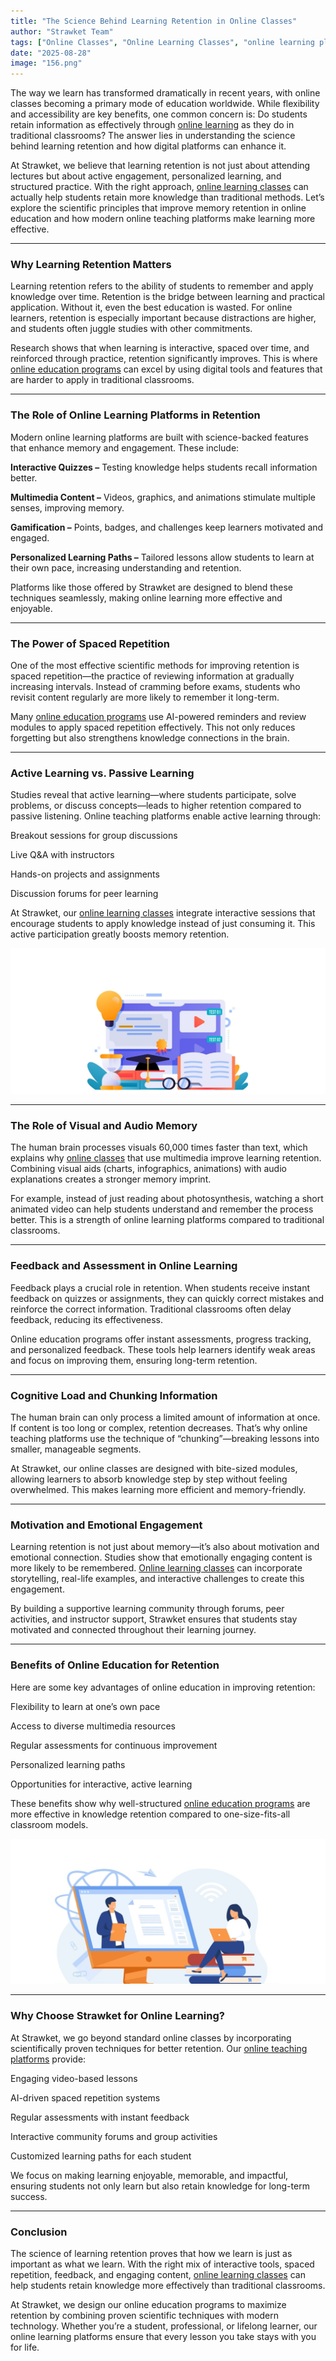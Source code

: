 ```yaml
---
title: "The Science Behind Learning Retention in Online Classes"
author: "Strawket Team"
tags: ["Online Classes", "Online Learning Classes", "online learning platforms", "online education programs", "online teaching platforms"]
date: "2025-08-28"
image: "156.png"
---
```



The way we learn has transformed dramatically in recent years, with online classes becoming a primary mode of education worldwide. While flexibility and accessibility are key benefits, one common concern is: Do students retain information as effectively through [online learning](https://strawket.com/academies) as they do in traditional classrooms? The answer lies in understanding the science behind learning retention and how digital platforms can enhance it.

At Strawket, we believe that learning retention is not just about attending lectures but about active engagement, personalized learning, and structured practice. With the right approach, [online learning classes](https://strawket.com/academies) can actually help students retain more knowledge than traditional methods. Let’s explore the scientific principles that improve memory retention in online education and how modern online teaching platforms make learning more effective.

---

### Why Learning Retention Matters

Learning retention refers to the ability of students to remember and apply knowledge over time. Retention is the bridge between learning and practical application. Without it, even the best education is wasted. For online learners, retention is especially important because distractions are higher, and students often juggle studies with other commitments.

Research shows that when learning is interactive, spaced over time, and reinforced through practice, retention significantly improves. This is where [online education programs](https://strawket.com/academies) can excel by using digital tools and features that are harder to apply in traditional classrooms.

---

### The Role of Online Learning Platforms in Retention

Modern online learning platforms are built with science-backed features that enhance memory and engagement. These include:

**Interactive Quizzes –** Testing knowledge helps students recall information better.

**Multimedia Content –** Videos, graphics, and animations stimulate multiple senses, improving memory.

**Gamification –** Points, badges, and challenges keep learners motivated and engaged.

**Personalized Learning Paths –** Tailored lessons allow students to learn at their own pace, increasing understanding and retention.

Platforms like those offered by Strawket are designed to blend these techniques seamlessly, making online learning more effective and enjoyable.

---

### The Power of Spaced Repetition

One of the most effective scientific methods for improving retention is spaced repetition—the practice of reviewing information at gradually increasing intervals. Instead of cramming before exams, students who revisit content regularly are more likely to remember it long-term.

Many [online education programs](https://strawket.com/academies) use AI-powered reminders and review modules to apply spaced repetition effectively. This not only reduces forgetting but also strengthens knowledge connections in the brain.

---

### Active Learning vs. Passive Learning

Studies reveal that active learning—where students participate, solve problems, or discuss concepts—leads to higher retention compared to passive listening. Online teaching platforms enable active learning through:

Breakout sessions for group discussions

Live Q&A with instructors

Hands-on projects and assignments

Discussion forums for peer learning

At Strawket, our [online learning classes](https://strawket.com/academies) integrate interactive sessions that encourage students to apply knowledge instead of just consuming it. This active participation greatly boosts memory retention.

![Strawket 155](https://raw.githubusercontent.com/premierchessacademy/strawket-content/main/images/155.png)

---

### The Role of Visual and Audio Memory

The human brain processes visuals 60,000 times faster than text, which explains why [online classes](https://strawket.com/academies) that use multimedia improve learning retention. Combining visual aids (charts, infographics, animations) with audio explanations creates a stronger memory imprint.

For example, instead of just reading about photosynthesis, watching a short animated video can help students understand and remember the process better. This is a strength of online learning platforms compared to traditional classrooms.

---

### Feedback and Assessment in Online Learning

Feedback plays a crucial role in retention. When students receive instant feedback on quizzes or assignments, they can quickly correct mistakes and reinforce the correct information. Traditional classrooms often delay feedback, reducing its effectiveness.

Online education programs offer instant assessments, progress tracking, and personalized feedback. These tools help learners identify weak areas and focus on improving them, ensuring long-term retention.

---

### Cognitive Load and Chunking Information

The human brain can only process a limited amount of information at once. If content is too long or complex, retention decreases. That’s why online teaching platforms use the technique of “chunking”—breaking lessons into smaller, manageable segments.

At Strawket, our online classes are designed with bite-sized modules, allowing learners to absorb knowledge step by step without feeling overwhelmed. This makes learning more efficient and memory-friendly.

---

### Motivation and Emotional Engagement

Learning retention is not just about memory—it’s also about motivation and emotional connection. Studies show that emotionally engaging content is more likely to be remembered. [Online learning classes](https://strawket.com/academies) can incorporate storytelling, real-life examples, and interactive challenges to create this engagement.

By building a supportive learning community through forums, peer activities, and instructor support, Strawket ensures that students stay motivated and connected throughout their learning journey.

---

### Benefits of Online Education for Retention

Here are some key advantages of online education in improving retention:

Flexibility to learn at one’s own pace

Access to diverse multimedia resources

Regular assessments for continuous improvement

Personalized learning paths

Opportunities for interactive, active learning

These benefits show why well-structured [online education programs](https://strawket.com/academies) are more effective in knowledge retention compared to one-size-fits-all classroom models.

![Strawket 157](https://raw.githubusercontent.com/premierchessacademy/strawket-content/main/images/157.png)


---

### Why Choose Strawket for Online Learning?

At Strawket, we go beyond standard online classes by incorporating scientifically proven techniques for better retention. Our [online teaching platforms](https://strawket.com/academies) provide:

Engaging video-based lessons

AI-driven spaced repetition systems

Regular assessments with instant feedback

Interactive community forums and group activities

Customized learning paths for each student

We focus on making learning enjoyable, memorable, and impactful, ensuring students not only learn but also retain knowledge for long-term success.

---

### Conclusion

The science of learning retention proves that how we learn is just as important as what we learn. With the right mix of interactive tools, spaced repetition, feedback, and engaging content, [online learning classes](https://strawket.com/academies) can help students retain knowledge more effectively than traditional classrooms.

At Strawket, we design our online education programs to maximize retention by combining proven scientific techniques with modern technology. Whether you’re a student, professional, or lifelong learner, our online learning platforms ensure that every lesson you take stays with you for life.
